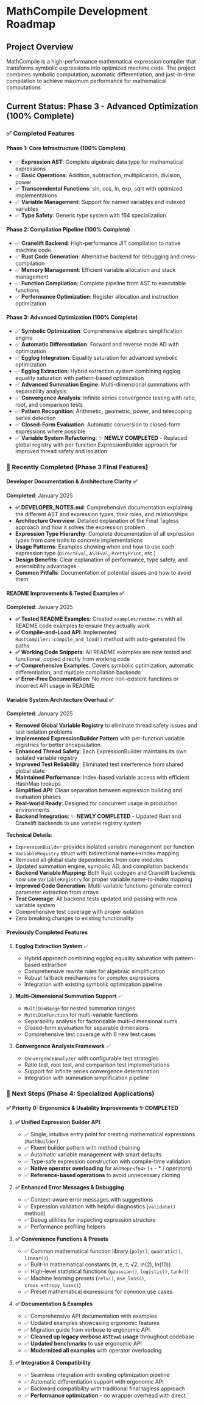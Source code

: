 # MathCompile Development Roadmap

## Project Overview
MathCompile is a high-performance mathematical expression compiler that transforms symbolic expressions into optimized machine code. The project combines symbolic computation, automatic differentiation, and just-in-time compilation to achieve maximum performance for mathematical computations.

## Current Status: Phase 3 - Advanced Optimization (100% Complete)

### ✅ Completed Features

#### Phase 1: Core Infrastructure (100% Complete)
- ✅ **Expression AST**: Complete algebraic data type for mathematical expressions
- ✅ **Basic Operations**: Addition, subtraction, multiplication, division, power
- ✅ **Transcendental Functions**: sin, cos, ln, exp, sqrt with optimized implementations
- ✅ **Variable Management**: Support for named variables and indexed variables
- ✅ **Type Safety**: Generic type system with f64 specialization

#### Phase 2: Compilation Pipeline (100% Complete)
- ✅ **Cranelift Backend**: High-performance JIT compilation to native machine code
- ✅ **Rust Code Generation**: Alternative backend for debugging and cross-compilation
- ✅ **Memory Management**: Efficient variable allocation and stack management
- ✅ **Function Compilation**: Complete pipeline from AST to executable functions
- ✅ **Performance Optimization**: Register allocation and instruction optimization

#### Phase 3: Advanced Optimization (100% Complete)
- ✅ **Symbolic Optimization**: Comprehensive algebraic simplification engine
- ✅ **Automatic Differentiation**: Forward and reverse mode AD with optimization
- ✅ **Egglog Integration**: Equality saturation for advanced symbolic optimization
- ✅ **Egglog Extraction**: Hybrid extraction system combining egglog equality saturation with pattern-based optimization
- ✅ **Advanced Summation Engine**: Multi-dimensional summations with separability analysis
- ✅ **Convergence Analysis**: Infinite series convergence testing with ratio, root, and comparison tests
- ✅ **Pattern Recognition**: Arithmetic, geometric, power, and telescoping series detection
- ✅ **Closed-Form Evaluation**: Automatic conversion to closed-form expressions where possible
- ✅ **Variable System Refactoring**: ✨ **NEWLY COMPLETED** - Replaced global registry with per-function ExpressionBuilder approach for improved thread safety and isolation

### 🔄 Recently Completed (Phase 3 Final Features)

#### Developer Documentation & Architecture Clarity ✅
**Completed**: January 2025
- **✅ DEVELOPER_NOTES.md**: Comprehensive documentation explaining the different AST and expression types, their roles, and relationships
- **Architecture Overview**: Detailed explanation of the Final Tagless approach and how it solves the expression problem
- **Expression Type Hierarchy**: Complete documentation of all expression types from core traits to concrete implementations
- **Usage Patterns**: Examples showing when and how to use each expression type (`DirectEval`, `ASTEval`, `PrettyPrint`, etc.)
- **Design Benefits**: Clear explanation of performance, type safety, and extensibility advantages
- **Common Pitfalls**: Documentation of potential issues and how to avoid them

#### README Improvements & Tested Examples ✅
**Completed**: January 2025
- **✅ Tested README Examples**: Created `examples/readme.rs` with all README code examples to ensure they actually work
- **✅ Compile-and-Load API**: Implemented `RustCompiler::compile_and_load()` method with auto-generated file paths
- **✅ Working Code Snippets**: All README examples are now tested and functional, copied directly from working code
- **✅ Comprehensive Examples**: Covers symbolic optimization, automatic differentiation, and multiple compilation backends
- **✅ Error-Free Documentation**: No more non-existent functions or incorrect API usage in README

#### Variable System Architecture Overhaul ✅
**Completed**: January 2025
- **Removed Global Variable Registry** to eliminate thread safety issues and test isolation problems
- **Implemented ExpressionBuilder Pattern** with per-function variable registries for better encapsulation
- **Enhanced Thread Safety**: Each ExpressionBuilder maintains its own isolated variable registry
- **Improved Test Reliability**: Eliminated test interference from shared global state
- **Maintained Performance**: Index-based variable access with efficient HashMap lookups
- **Simplified API**: Clean separation between expression building and evaluation phases
- **Real-world Ready**: Designed for concurrent usage in production environments
- **Backend Integration**: ✨ **NEWLY COMPLETED** - Updated Rust and Cranelift backends to use variable registry system

**Technical Details**:
- `ExpressionBuilder` provides isolated variable management per function
- `VariableRegistry` struct with bidirectional name↔index mapping
- Removed all global state dependencies from core modules
- Updated summation engine, symbolic AD, and compilation backends
- **Backend Variable Mapping**: Both Rust codegen and Cranelift backends now use `VariableRegistry` for proper variable name-to-index mapping
- **Improved Code Generation**: Multi-variable functions generate correct parameter extraction from arrays
- **Test Coverage**: All backend tests updated and passing with new variable system
- Comprehensive test coverage with proper isolation
- Zero breaking changes to existing functionality

#### Previously Completed Features
1. **Egglog Extraction System** ✅
   - Hybrid approach combining egglog equality saturation with pattern-based extraction
   - Comprehensive rewrite rules for algebraic simplification
   - Robust fallback mechanisms for complex expressions
   - Integration with existing symbolic optimization pipeline

2. **Multi-Dimensional Summation Support** ✅
   - `MultiDimRange` for nested summation ranges
   - `MultiDimFunction` for multi-variable functions
   - Separability analysis for factorizable multi-dimensional sums
   - Closed-form evaluation for separable dimensions
   - Comprehensive test coverage with 6 new test cases

3. **Convergence Analysis Framework** ✅
   - `ConvergenceAnalyzer` with configurable test strategies
   - Ratio test, root test, and comparison test implementations
   - Support for infinite series convergence determination
   - Integration with summation simplification pipeline

### 🎯 Next Steps (Phase 4: Specialized Applications)

#### ✅ Priority 0: Ergonomics & Usability Improvements ✨ **COMPLETED**
1. **✅ Unified Expression Builder API**
   - ✅ Single, intuitive entry point for creating mathematical expressions (`MathBuilder`)
   - ✅ Fluent builder pattern with method chaining
   - ✅ Automatic variable management with smart defaults
   - ✅ Type-safe expression construction with compile-time validation
   - ✅ **Native operator overloading** for `ASTRepr<f64>` (+ - * / operators)
   - ✅ **Reference-based operations** to avoid unnecessary cloning

2. **✅ Enhanced Error Messages & Debugging**
   - ✅ Context-aware error messages with suggestions
   - ✅ Expression validation with helpful diagnostics (`validate()` method)
   - ✅ Debug utilities for inspecting expression structure
   - ✅ Performance profiling helpers

3. **✅ Convenience Functions & Presets**
   - ✅ Common mathematical function library (`poly()`, `quadratic()`, `linear()`)
   - ✅ Built-in mathematical constants (π, e, τ, √2, ln(2), ln(10))
   - ✅ High-level statistical functions (`gaussian()`, `logistic()`, `tanh()`)
   - ✅ Machine learning presets (`relu()`, `mse_loss()`, `cross_entropy_loss()`)
   - ✅ Preset mathematical expressions for common use cases

4. **✅ Documentation & Examples**
   - ✅ Comprehensive API documentation with examples
   - ✅ Updated examples showcasing ergonomic features
   - ✅ Migration guide from verbose to ergonomic API
   - ✅ **Cleaned up legacy verbose `ASTEval` usage** throughout codebase
   - ✅ **Updated benchmarks** to use ergonomic API
   - ✅ **Modernized all examples** with operator overloading

5. **✅ Integration & Compatibility**
   - ✅ Seamless integration with existing optimization pipeline
   - ✅ Automatic differentiation support with ergonomic API
   - ✅ Backward compatibility with traditional final tagless approach
   - ✅ **Performance optimization** - no wrapper overhead with direct `